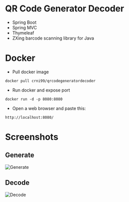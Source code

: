 # QR Code Generator Decoder

- Spring Boot
- Spring MVC
- Thymeleaf
- ZXing barcode scanning library for Java

# Docker
- Pull docker image
```
docker pull crni99/qrcodegeneratordecoder
```
- Run docker and expose port
```
docker run -d -p 8080:8080
```
- Open a web browser and paste this:
```
http://localhost:8080/
```

# Screenshots

## Generate
![Generate](https://user-images.githubusercontent.com/89692428/210887322-9fb1114b-2679-4d86-85e1-f2e346e5effc.png)

## Decode
![Decode](https://user-images.githubusercontent.com/89692428/210887361-9a2cf43d-d14b-4837-abba-e3421f219486.png)
